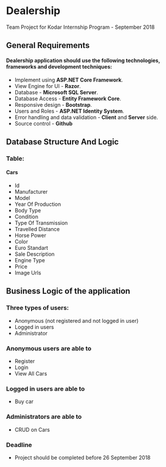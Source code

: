 # Dealership
Team Project for Kodar Internship Program - September 2018

## General Requirements
#### Dealership application should use the following technologies, frameworks and development techniques:
* Implement using **ASP.NET Core Framework**.
* View Engine for UI - **Razor**.
* Database - **Microsoft SQL Server**.
* Database Access - **Entity Framework Core**.
* Responsive design - **Bootstrap**.
* Users and Roles - **ASP.NET Identity System**.
* Error handling and data validation - **Client** and **Server** side.
* Source control - **Github**

## Database Structure And Logic
### Table:

#### Cars 
* Id
* Manufacturer
* Model
* Year Of Production 
* Body Type 
* Condition 
* Type Of Transmission 
* Travelled Distance 
* Horse Power 
* Color
* Euro Standart
* Sale Description
* Engine Type 
* Price
* Image Urls

## Business Logic of the application
### Three types of users:
* Anonymous (not registered and not logged in user)
* Logged in users
* Administrator

### Anonymous users are able to
* Register
* Login
* View All Cars

### Logged in users are able to
* Buy car

### Administrators are able to
* CRUD on Cars

### Deadline
* Project should be completed before 26 September 2018
